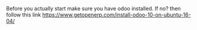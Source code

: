 Before you actually start make sure you have odoo installed. If no? then follow this link 
https://www.getopenerp.com/install-odoo-10-on-ubuntu-16-04/
